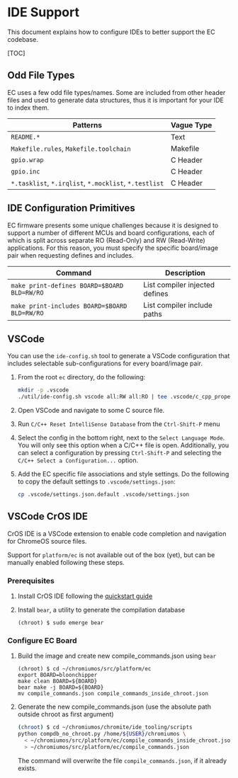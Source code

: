 # IDE Support

This document explains how to configure IDEs to better support the EC codebase.

[TOC]

## Odd File Types

EC uses a few odd file types/names. Some are included from other header files
and used to generate data structures, thus it is important for your IDE to index
them.

Patterns                                              | Vague Type
----------------------------------------------------- | ----------
`README.*`                                            | Text
`Makefile.rules`, `Makefile.toolchain`                | Makefile
`gpio.wrap`                                           | C Header
`gpio.inc`                                            | C Header
`*.tasklist`, `*.irqlist`, `*.mocklist`, `*.testlist` | C Header

## IDE Configuration Primitives

EC firmware presents some unique challenges because it is designed to support a
number of different MCUs and board configurations, each of which is split across
separate RO (Read-Only) and RW (Read-Write) applications. For this reason, you
must specify the specific board/image pair when requesting defines and includes.

Command                                      | Description
-------------------------------------------- | ------------------------------
`make print-defines BOARD=$BOARD BLD=RW/RO`  | List compiler injected defines
`make print-includes BOARD=$BOARD BLD=RW/RO` | List compiler include paths

## VSCode

You can use the `ide-config.sh` tool to generate a VSCode configuration that
includes selectable sub-configurations for every board/image pair.

1.  From the root `ec` directory, do the following:

    ```bash
    mkdir -p .vscode
    ./util/ide-config.sh vscode all:RW all:RO | tee .vscode/c_cpp_properties.json
    ```

2.  Open VSCode and navigate to some C source file.

3.  Run `C/C++ Reset IntelliSense Database` from the `Ctrl-Shift-P` menu

4.  Select the config in the bottom right, next to the `Select Language Mode`.
    You will only see this option when a C/C++ file is open. Additionally, you
    can select a configuration by pressing `Ctrl-Shift-P` and selecting the
    `C/C++ Select a Configuration...` option.

5.  Add the EC specific file associations and style settings. Do the following
    to copy the default settings to `.vscode/settings.json`:

    ```bash
    cp .vscode/settings.json.default .vscode/settings.json
    ```

## VSCode CrOS IDE

CrOS IDE is a VSCode extension to enable code completion and navigation for
ChromeOS source files.

Support for `platform/ec` is not available out of the box (yet), but can be
manually enabled following these steps.

### Prerequisites

1.  Install CrOS IDE following the [quickstart guide]
1.  Install `bear`, a utility to generate the compilation database

    ```
    (chroot) $ sudo emerge bear
    ```

[quickstart guide]: https://chromium.googlesource.com/chromiumos/chromite/+/main/ide_tooling/docs/quickstart.md

### Configure EC Board

1.  Build the image and create new compile_commands.json using `bear`

    ```
    (chroot) $ cd ~/chromiumos/src/platform/ec
    export BOARD=bloonchipper
    make clean BOARD=${BOARD}
    bear make -j BOARD=${BOARD}
    mv compile_commands.json compile_commands_inside_chroot.json
    ```

1.  Generate the new compile_commands.json (use the absolute path outside chroot
    as first argument)

    ```bash
    (chroot) $ cd ~/chromiumos/chromite/ide_tooling/scripts
    python compdb_no_chroot.py /home/${USER}/chromiumos \
      < ~/chromiumos/src/platform/ec/compile_commands_inside_chroot.json \
      > ~/chromiumos/src/platform/ec/compile_commands.json
    ```
    The command will overwrite the file `compile_commands.json`, if it already
    exists.

